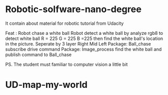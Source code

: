 # Robotic-solfware-nano-degree
It contain about material for robotic tutorial from Udacity

Feat : Robot chase a white ball
     Robot detect a white ball by analyze rgb8 to detect white ball <bold>R = 225 G = 225 B =225</bold>
then find the white ball's location in the picture. Seperate by 3 layer Right Mid Left
     Package: Ball_chase subscribe drive command 
     Package: Image_process find the white ball and publish command to Ball_chase
     
PS. The student must familiar to computer vision a little bit



# UD-map-my-world
